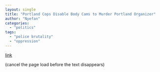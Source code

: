 ```yaml
---
layout: single
title: "Portland Cops Disable Body Cams to Murder Portland Organizer"
author: "Nyefan"
categories:
  - "politics"
tags:
  - "police brutality"
  - "oppression"
---
```

[link](https://www.nytimes.com/2020/09/03/us/michael-reinoehl-arrest-portland-shooting.html)

(cancel the page load before the text disappears)